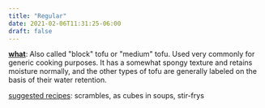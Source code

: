 ```yaml
---
title: "Regular"
date: 2021-02-06T11:31:25-06:00
draft: false
---
```

<u><b>what</b></u>: Also called "block" tofu or "medium" tofu. Used very commonly for generic cooking purposes. It has a somewhat spongy texture and retains moisture normally, and the other types of tofu are generally labeled on the basis of their water retention.
<p></p>

<u>suggested recipes</u>: scrambles, as cubes in soups, stir-frys
